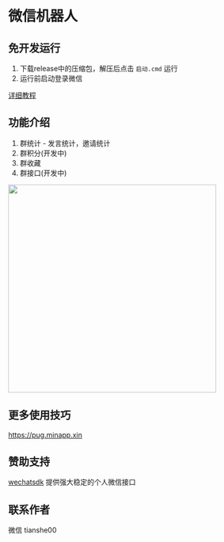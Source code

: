 # 微信机器人

## 免开发运行

1. 下载release中的压缩包，解压后点击 `启动.cmd` 运行
2. 运行前启动登录微信

[详细教程](https://pug.minapp.xin/doc/help)

## 功能介绍

1. 群统计 - 发言统计，邀请统计
2. 群积分(开发中)
3. 群收藏
4. 群接口(开发中)
 
<img src="http://image.minapp.xin/macupload/LxvyNt.png" width=420>

## 更多使用技巧

https://pug.minapp.xin

## 赞助支持

[wechatsdk](https://wechatsdk.com/) 提供强大稳定的个人微信接口

## 联系作者

微信 tianshe00
